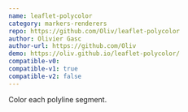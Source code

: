 ```yaml
---
name: leaflet-polycolor
category: markers-renderers
repo: https://github.com/Oliv/leaflet-polycolor
author: Olivier Gasc
author-url: https://github.com/Oliv
demo: https://oliv.github.io/leaflet-polycolor/
compatible-v0:
compatible-v1: true
compatible-v2: false
---
```


Color each polyline segment.
